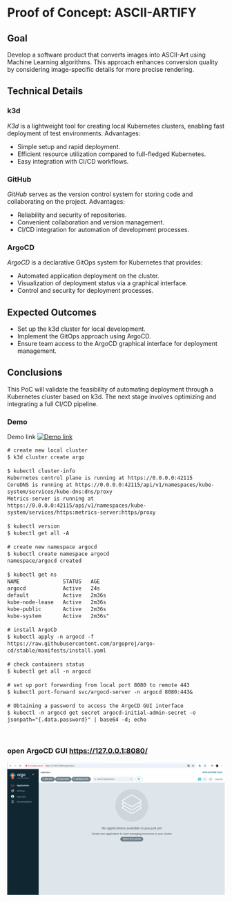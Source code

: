 # Proof of Concept: ASCII-ARTIFY

## Goal
Develop a software product that converts images into ASCII-Art using Machine Learning algorithms. This approach enhances conversion quality by considering image-specific details for more precise rendering.


## Technical Details
### **k3d**
*K3d* is a lightweight tool for creating local Kubernetes clusters, enabling fast deployment of test environments. Advantages:
- Simple setup and rapid deployment.
- Efficient resource utilization compared to full-fledged Kubernetes.
- Easy integration with CI/CD workflows.

### **GitHub**
*GitHub* serves as the version control system for storing code and collaborating on the project. Advantages:
- Reliability and security of repositories.
- Convenient collaboration and version management.
- CI/CD integration for automation of development processes.

### **ArgoCD**
*ArgoCD* is a declarative GitOps system for Kubernetes that provides:
- Automated application deployment on the cluster.
- Visualization of deployment status via a graphical interface.
- Control and security for deployment processes.

## Expected Outcomes
- Set up the k3d cluster for local development.
- Implement the GitOps approach using ArgoCD.
- Ensure team access to the ArgoCD graphical interface for deployment management.

## Conclusions
This PoC will validate the feasibility of automating deployment through a Kubernetes cluster based on k3d. The next stage involves optimizing and integrating a full CI/CD pipeline.


### **Demo**
Demo link [![Demo link](https://asciinema.org/a/baDRqKgEsHDIwiXXzASPuzshc)](https://asciinema.org/a/baDRqKgEsHDIwiXXzASPuzshc)
```
# create new local cluster
$ k3d cluster create argo

$ kubectl cluster-info
Kubernetes control plane is running at https://0.0.0.0:42115
CoreDNS is running at https://0.0.0.0:42115/api/v1/namespaces/kube-system/services/kube-dns:dns/proxy
Metrics-server is running at https://0.0.0.0:42115/api/v1/namespaces/kube-system/services/https:metrics-server:https/proxy

$ kubectl version
$ kubectl get all -A

# create new namespace argocd
$ kubectl create namespace argocd
namespace/argocd created

$ kubectl get ns
NAME              STATUS   AGE
argocd            Active   24s
default           Active   2m36s
kube-node-lease   Active   2m36s
kube-public       Active   2m36s
kube-system       Active   2m36s"

# install ArgoCD
$ kubectl apply -n argocd -f https://raw.githubusercontent.com/argoproj/argo-cd/stable/manifests/install.yaml

# check containers status
$ kubectl get all -n argocd

# set up port forwarding from local port 8080 to remote 443
$ kubectl port-forward svc/argocd-server -n argocd 8080:443&

# Obtaining a password to access the ArgoCD GUI interface
$ kubectl -n argocd get secret argocd-initial-admin-secret -o jsonpath="{.data.password}" | base64 -d; echo 



```
### open ArgoCD GUI https://127.0.0.1:8080/
![ArgoCD Admin Panel](argo_admin.png)